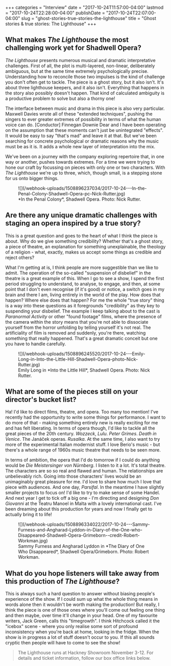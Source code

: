 +++
categories = "Interview"
date = "2017-10-24T11:57:00-04:00"
lastmod = "2017-10-24T22:28:00-04:00"
publishDate = "2017-10-24T22:07:00-04:00"
slug = "ghost-stories-true-stories-the-lighthouse"
title = "Ghost stories &amp; true stories: The Lighthouse"
+++

## What makes *The Lighthouse* the most challenging work yet for Shadwell Opera?
 
*The Lighthouse* presents numerous musical and dramatic interpretative challenges. First of all, the plot is multi-layered, non-linear, deliberately ambiguous, but at the same time extremely psychologically precise. Understanding how to reconcile those two impulses is the kind of challenge you don't often get to tackle. The piece is a ghost story, but it also isn't. It's about three lighthouse keepers, and it also isn't. Everything that happens in the story also possibly doesn't happen. That kind of calculated ambiguity is a productive problem to solve but also a thorny one!

The interface between music and drama in this piece is also very particular. Maxwell Davies wrote all of these "extended techniques", pushing the singers to ever greater extremes of possibility in terms of what the human voice can do. [Conductor] Finnegan Downie Dear and I have been operating on the assumption that these moments can't just be unintegrated "effects". It would be easy to say "that's mad" and leave it at that. But we've been searching for concrete psychological or dramatic reasons why the music must be as it is. It adds a whole new layer of interpretation into the mix.
 
We've been on a journey with the company exploring repertoire that, in one way or another, pushes towards extremes. For a time we were trying to hone our craft by focussing on pieces with only one or two characters. With *The Lighthouse* we're up to three, which, though small, is a stepping stone for us onto bigger things.

<figure data-type="image">
![](/webhook-uploads/1508896237034/2017-10-24---In-the-Penal-Colony-Shadwell-Opera-pc-Nick-Rutter.jpg)
<figcaption>*In the Penal Colony*, Shadwell Opera. Photo: Nick Rutter.</figcaption>
</figure>
 
## Are there any unique dramatic challenges with staging an opera inspired by a true story?

This is a great question and goes to the heart of what I think the piece is about. Why do we give something credibility? Whether that's a ghost story, a piece of theatre, an explanation for something unexplainable, the theology of a religion - what, exactly, makes us accept some things as credible and reject others? 

What I'm getting at is, I think people are more suggestible than we like to admit. The operation of the so-called "suspension of disbelief" in the theatre is a great example of this. When I go to see a show, I spend the first period struggling to understand, to analyse, to engage, and then, at some point that I don't even recognise (if it's good) or notice, a switch goes in my brain and there I am, living entirely in the world of the play. How does that happen? Where else does that happen? For me the whole "true story" thing is a way into these questions as it foregrounds "credibility" as they key to suspending your disbelief. The example I keep talking about to the cast is *Paranormal Activity* or other "found footage" films, where the presence of the camera within the story means that you're not able to dissociate yourself from the horror unfolding by telling yourself it's not real. The artificiality of film is removed and suddenly, you're there, watching something that really happened. That's a great dramatic conceit but one you have to handle carefully.

<figure data-type="image">
![](/webhook-uploads/1508896245520/2017-10-24---Emily-Long-in-Into-the-Little-Hill-Shadwell-Opera-photo-Nick-Rutter.jpg)
<figcaption>Emily Long in *Into the Little Hill*, Shadwell Opera. Photo: Nick Rutter.</figcaption>
</figure>

## What are some of the pieces still on your director's bucket list?
 
Ha! I'd like to direct films, theatre, and opera. Too many too mention! I've recently had the opportunity to write some things for performance. I want to do more of that - making something entirely new is really exciting for me and has felt liberating. In terms of opera though, I'd like to tackle all the great pieces of the 20th century. *Wozzeck*, *Lulu*. *Peter Grimes*. *Death in Venice*. The Janáček operas. *Rusalka*. At the same time, I also want to try more of the experimental Italian modernist stuff. I love Berio's music - but there's a whole range of 1960s music theatre that needs to be seen more. 

In terms of ambition, the opera that I'd do tomorrow if I could do anything would be *Die Meistersinger von Nürnberg*. I listen to it a lot. It's total theatre. The characters are so so real and flawed and human. The relationships are unbelievably rich. Going into those characters' lives would be an unimaginably great pleasure for me. I'd love to share how much I love that piece with audiences. And one day, *Parsifal*. In the meantime I have slightly smaller projects to focus on! I'd like to try to make sense of some Handel. And next year I get to tick off a big one - I'm directing and designing *Don Giovanni* at the Teatru Manoel in Malta with a lovely international cast. I've been dreaming about this production for years and now I finally get to actually bring it to life!

<figure data-type="image">
![](/webhook-uploads/1508896334022/2017-10-24---Sammy-Furness-and-Angharad-Lyddon-in-Diary-of-the-One-who-Disappeared-Shadwell-Opera-Grimeborn--credit-Robert-Workman.jpg)
<figcaption>Sammy Furness and Angharad Lyddon in *The Diary of One Who Disappeared*, Shadwell Opera/Grimeborn. Photo: Robert Workman.</figcaption>
</figure>

## What do you hope listeners will take away from this production of *The Lighthouse*?
 
This is always such a hard question to answer without biasing people's experience of the show. If I could sum up what the whole thing means in words alone then it wouldn't be worth making the production! But really, I think the piece is one of those ones where you'll come out feeling one thing and then maybe, over time it'll change in your head. One of my favourite writers, Jack Green, calls this "timegrowth". I think Hitchcock called it the "icebox" scene - where you only realise some sort of profound inconsistency when you're back at home, looking in the fridge. When the show is in progress a lot of stuff doesn't occur to you. If this all sounds cryptic then people will have to come to see the show!

>The Lighthouse runs at Hackney Showroom November 3-12. For details and ticket information, follow our box office links below.
